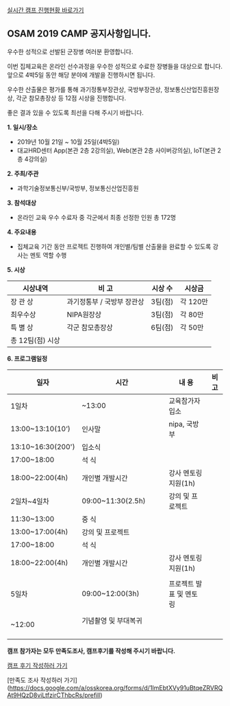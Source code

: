 [ 실시간 캠프 진행현황 바로가기](https://osam2018.github.io/notice/)

## OSAM 2019 CAMP 공지사항입니다.

우수한 성적으로 선발된 군장병 여러분 환영합니다.

이번 집체교육은 온라인 선수과정을 우수한 성적으로 수료한 장병들을 대상으로 합니다. 앞으로 4박5일 동안 해당 분야에 개발을 진행하시면 됩니다.

우수한 산출물은 평가를 통해 과기정통부장관상, 국방부장관상, 정보통신산업진흥원장상, 각군 참모총장상 등  12점 시상을 진행합니다.

좋은 결과 있을 수 있도록 최선을 다해 주시기 바랍니다.



**1. 일시/장소**

- 2019년 10월 21일 ~ 10월 25일(4박5일)
- 대교HRD센터 App(본관 2층 2강의실), Web(본관 2층 사이버강의실), IoT(본관 2층 4강의실)



**2. 주최/주관**

- 과학기술정보통신부/국방부, 정보통신산업진흥원


**3. 참석대상**

- 온라인 교육 우수 수료자 중 각군에서 최종 선정한 인원 총 172명



**4. 주요내용**

- 집체교육 기간 동안 프로젝트 진행하여 개인별/팀별 산출물을 완료할 수 있도록 강사는 멘토 역할 수행



**5. 시상**

| 시상내역        | 비   고           | 시상 수  | 시상금  |
| ----------- | --------------- | ----- | ----- |
| 장 관 상      | 과기정통부 / 국방부 장관상 | 3팀(점) | 각 120만 |
| 최우수상       | NIPA원장상        | 3팀(점) | 각 80만 |
| 특 별 상        | 각군 참모총장상         | 6팀(점) | 각 50만 |
| 총 12팀(점) 시상 |                 |       |       |



**6. 프로그램일정**

| 일자               | 시간                                       | 내    용                                   | 비   고 |
| ---------------- | ---------------------------------------- | ---------------------------------------- | ----- |
| 1일차              | ~13:00                                   | 교육참가자 입소                                 |       |
| 13:00~13:10(10‘) | 인사말 | nipa, 국방부  |       |
| 13:10~16:30(200')  | 입소식                                |                                          |       |
| 17:00~18:00      | 석  식                                     |                                          |       |
| 18:00~22:00(4h)  | 개인별 개발시간                                 | 강사 멘토링 지원(1h)                            |       |
| 2일차~4일차          | 09:00~11:30(2.5h)                        | 강의 및 프로젝트                                |       |
| 11:30~13:00      | 중  식                                     |                                          |       |
| 13:00~17:00(4h)  | 강의 및 프로젝트                                |                                          |       |
| 17:00~18:00      | 석  식                                     |                                          |       |
| 18:00~22:00(4h)  | 개인별 개발시간                                 | 강사 멘토링 지원(1h)                            |       |
|                  |                                          |                                          |       |
| 5일차              | 09:00~12:00(3h)                          | 프로젝트 발표 및 멘토링                            |       |
| ~12:00           | 기념촬영 및 부대복귀                              |                                          |       |

**캠프 참가자는 모두 만족도조사,  캠프후기를 작성해 주시기 바랍니다.**

[캠프 후기 작성하러 가기](http://osam.kr/osam/collective/boards/3)

[만족도 조사 작성하러 가기] (https://docs.google.com/a/osskorea.org/forms/d/1ImEbtXVy91uBtqeZRVRQAt9HQzD8viLtfzirCThbcRs/prefill)
